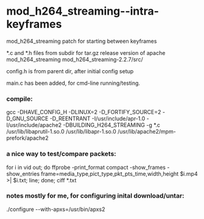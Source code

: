 mod_h264_streaming--intra-keyframes
===================================

mod_h264_streaming patch for starting between keyframes

*.c and *.h files from subdir for tar.gz release version of apache mod_h264_streaming
mod_h264_streaming-2.2.7/src/

config.h is from parent dir, after initial config setup



main.c  has been added, for cmd-line running/testing.


### compile:

gcc  -DHAVE_CONFIG_H -DLINUX=2 -D_FORTIFY_SOURCE=2 -D_GNU_SOURCE -D_REENTRANT -I/usr/include/apr-1.0   -I/usr/include/apache2 -DBUILDING_H264_STREAMING -g  *.c   /usr/lib/libaprutil-1.so.0    /usr/lib/libapr-1.so.0  /usr/lib/apache2/mpm-prefork/apache2



### a nice way to test/compare packets:
for i in vid out; do ffprobe -print_format compact -show_frames -show_entries frame=media_type,pict_type,pkt_pts_time,width,height $i.mp4 >| $i.txt; line; done; ciff *.txt



### notes mostly for me, for configuring inital download/untar:

./configure --with-apxs=/usr/bin/apxs2   
